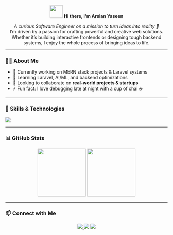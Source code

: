 <!-- Banner / Header -->
<p align="center">
  <img src="https://media.giphy.com/media/hvRJCLFzcasrR4ia7z/giphy.gif" width="40px"> 
  <strong>Hi there, I'm Arslan Yaseen</strong>
</p>

<p align="center">
  <em>A curious Software Engineer on a mission to turn ideas into reality 🚀</em><br>
  I’m driven by a passion for crafting powerful and creative web solutions. Whether it’s building interactive frontends or designing 
  tough backend systems, I enjoy the whole process of bringing ideas to life.
</p>

---

### 👨‍💻 About Me
- 🔭 Currently working on MERN stack projects & Laravel systems  
- 🌱 Learning Laravel, AI/ML, and backend optimizations  
- 👯 Looking to collaborate on **real-world projects & startups**  
- ⚡ Fun fact: I love debugging late at night with a cup of chai ☕  

---

### 🚀 Skills & Technologies
<p>
  <img src="https://skillicons.dev/icons?i=html,css,js,ts,react,nodejs,express,mongodb,mysql,php,laravel,git,github," />
</p>

---

### 📊 GitHub Stats
<p align="center">
  <img src="https://github-readme-stats.vercel.app/api?username=ArslanYaseen&show_icons=true&theme=radical" height="150"/>
  <img src="https://github-readme-stats.vercel.app/api/top-langs/?username=ArslanYaseen&layout=compact&theme=radical" height="150"/>
</p>

---

### 📫 Connect with Me
<p align="center">
<a href="https://www.linkedin.com/in/arslanyaseendev">
  <img src="https://img.shields.io/badge/-Arslan%20Yaseen-blue?style=for-the-badge&logo=linkedin&logoColor=white"/>
</a>
  <a href="mailto:arslanbhatti007yra@gmail.com"><img src="https://img.shields.io/badge/-arslanbhatti007yra@gmail.com-red?style=for-the-badge&logo=Gmail&logoColor=white"/></a>
  <a href="https://github.com/ArslanYaseen94"><img src="https://img.shields.io/badge/-GitHub-black?style=for-the-badge&logo=github&logoColor=white"/></a>
</p>
